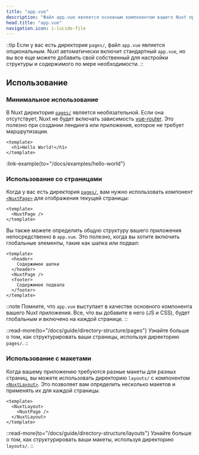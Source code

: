 ```yaml
---
title: "app.vue"
description: "Файл app.vue является основным компонентом вашего Nuxt приложения."
head.title: "app.vue"
navigation.icon: i-lucide-file
---
```


::tip
Если у вас есть директория `pages/`, файл `app.vue` является опциональным. Nuxt автоматически включит стандартный `app.vue`, но вы все еще можете добавить свой собственный для настройки структуры и содержимого по мере необходимости.
::

## Использование

### Минимальное использование

В Nuxt директория [`pages/`](/docs/guide/directory-structure/pages) является необязательной. Если она отсутствует, Nuxt не будет включать зависимость [vue-router](https://router.vuejs.org). Это полезно при создании лендинга или приложения, которое не требует маршрутизации.

```vue [app.vue]
<template>
  <h1>Hello World!</h1>
</template>
```

:link-example{to="/docs/examples/hello-world"}

### Использование со страницами

Когда у вас есть директория [`pages/`](/docs/guide/directory-structure/pages), вам нужно использовать компонент [`<NuxtPage>`](/docs/api/components/nuxt-page) для отображения текущей страницы:

```vue [app.vue]
<template>
  <NuxtPage />
</template>
```

Вы также можете определить общую структуру вашего приложения непосредственно в `app.vue`. Это полезно, когда вы хотите включить глобальные элементы, такие как шапка или подвал:

```vue [app.vue]
<template>
  <header>
    Содержимое шапки
  </header>
  <NuxtPage />
  <footer>
    Содержимое подвала
  </footer>
</template>
```

::note
Помните, что `app.vue` выступает в качестве основного компонента вашего Nuxt приложения. Все, что вы добавите в него (JS и CSS), будет глобальным и включено на каждой странице.
::

::read-more{to="/docs/guide/directory-structure/pages"}
Узнайте больше о том, как структурировать ваши страницы, используя директорию `pages/`.
::

### Использование с макетами

Когда вашему приложению требуются разные макеты для разных страниц, вы можете использовать директорию `layouts/` с компонентом [`<NuxtLayout>`](/docs/api/components/nuxt-layout). Это позволяет вам определить несколько макетов и применять их для каждой страницы.

```vue [app.vue]
<template>
  <NuxtLayout>
    <NuxtPage />
  </NuxtLayout>
</template>
```

::read-more{to="/docs/guide/directory-structure/layouts"}
Узнайте больше о том, как структурировать ваши макеты, используя директорию `layouts/`.
::